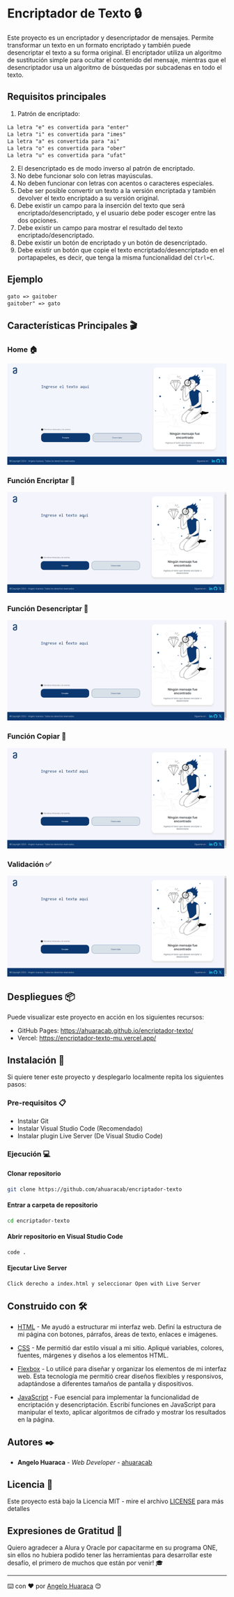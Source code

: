 # Encriptador de Texto 🔒

Este proyecto es un encriptador y desencriptador de mensajes. Permite transformar un texto en un formato encriptado y también puede desencriptar el texto a su forma original. El encriptador utiliza un algoritmo de sustitución simple para ocultar el contenido del mensaje, mientras que el desencriptador usa un algoritmo de búsquedas por subcadenas en todo el texto.

## Requisitos principales

1. Patrón de encriptado:
```
La letra "e" es convertida para "enter"
La letra "i" es convertida para "imes"
La letra "a" es convertida para "ai"
La letra "o" es convertida para "ober"
La letra "u" es convertida para "ufat"
```
2. El desencriptado es de modo inverso al patrón de encriptado.
3. No debe funcionar solo con letras mayúsculas.
1. No deben funcionar con letras con acentos o caracteres especiales.
1. Debe ser posible convertir un texto a la versión encriptada y también devolver el texto encriptado a su versión original.
1. Debe existir un campo para la
inserción del texto que será encriptado/desencriptado, y el usuario debe poder escoger entre las dos opciones.
1. Debe existir un campo para mostrar el resultado del texto encriptado/desencriptado.
1. Debe existir un botón de encriptado y un botón de desencriptado.
1. Debe existir un botón que copie el texto encriptado/desencriptado en el portapapeles, es decir, que tenga la misma funcionalidad del ```Ctrl+C```.

## Ejemplo
```
gato => gaitober
gaitober" => gato
```

## Características Principales 🎬

### Home 🏠

![Home](assets/home.png)

### Función Encriptar 🔐

![](assets/encriptar.gif)

### Función Desencriptar 🔑

![](assets/desencriptar.gif)

### Función Copiar 📌

![](assets/copiar.gif)

### Validación ✅

![](assets/validar.gif)

## Despliegues 📦

Puede visualizar este proyecto en acción en los siguientes recursos:

- GitHub Pages: https://ahuaracab.github.io/encriptador-texto/
- Vercel: https://encriptador-texto-mu.vercel.app/

## Instalación 🔧

Si quiere tener este proyecto y desplegarlo localmente repita los siguientes pasos:

### Pre-requisitos 📋

- Instalar Git
- Instalar Visual Studio Code (Recomendado)
- Instalar plugin Live Server (De Visual Studio Code)

### Ejecución 💻

#### Clonar repositorio

```bash
git clone https://github.com/ahuaracab/encriptador-texto
```

#### Entrar a carpeta de repositorio

```bash
cd encriptador-texto
```

#### Abrir repositorio en Visual Studio Code

```bash
code .
```

#### Ejecutar Live Server

```bash
Click derecho a index.html y seleccionar Open with Live Server
```

## Construido con 🛠️

- [HTML](https://developer.mozilla.org/es/docs/Web/HTML) - Me ayudó a estructurar mi interfaz web. Definí la estructura de mi página con botones, párrafos, áreas de texto, enlaces e imágenes.

- [CSS](https://developer.mozilla.org/es/docs/Web/CSS) - Me permitió dar estilo visual a mi sitio. Apliqué variables, colores, fuentes, márgenes y diseños a los elementos HTML.

- [Flexbox](https://developer.mozilla.org/es/docs/Learn/CSS/CSS_layout/Flexbox) - Lo utilicé para diseñar y organizar los elementos de mi interfaz web. Esta tecnología me permitió crear diseños flexibles y responsivos, adaptándose a diferentes tamaños de pantalla y dispositivos.

- [JavaScript](https://developer.mozilla.org/es/docs/Web/JavaScript) - Fue esencial para implementar la funcionalidad de encriptación y desencriptación. Escribí funciones en JavaScript para manipular el texto, aplicar algoritmos de cifrado y mostrar los resultados en la página.

## Autores ✒️

- **Angelo Huaraca** - _Web Developer_ - [ahuaracab](https://github.com/ahuaracab)

## Licencia 📄

Este proyecto está bajo la Licencia MIT - mire el archivo [LICENSE](LICENSE) para más detalles

## Expresiones de Gratitud 🎁

Quiero agradecer a Alura y Oracle por capacitarme en su programa ONE, sin ellos no hubiera podido tener las herramientas para desarrollar este desafío, el primero de muchos que están por venir! 🎓

---

⌨️ con ❤️ por [Angelo Huaraca](https://github.com/ahuaracab) 😊
